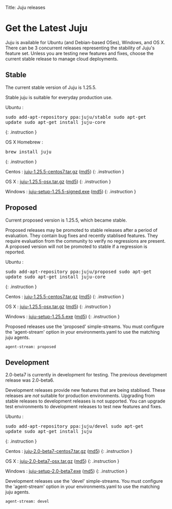 Title: Juju releases  


# Get the Latest Juju

Juju is available for Ubuntu (and Debian-based OSes), Windows, and OS X.
There can be 3 concurrent releases representing the stability of Juju's
feature set. Unless you are testing new features and fixes, choose the
current stable release to manage cloud deployments.


## Stable

The current stable version of Juju is 1.25.5.

Stable juju is suitable for everyday production use.

Ubuntu
: <pre>sudo add-apt-repository ppa:juju/stable
sudo apt-get update
sudo apt-get install juju-core</pre>
{: .instruction }

OS X Homebrew
: <pre>brew install juju</pre>
{: .instruction }

Centos
: [juju-1.25.5-centos7.tar.gz](https://launchpad.net/juju-core/1.25/1.25.5/+download/juju-1.25.5-centos7.tar.gz) ([md5](https://launchpad.net/juju-core/1.25/1.25.5/+download/juju-1.25.5-centos7.tar.gz/+md5))
{: .instruction }

OS X
: [juju-1.25.5-osx.tar.gz](https://launchpad.net/juju-core/1.25/1.25.5/+download/juju-1.25.5-osx.tar.gz) ([md5](https://launchpad.net/juju-core/1.25/1.25.5/+download/juju-1.25.5-osx.tar.gz/+md5))
{: .instruction }

Windows
: [juju-setup-1.25.5-signed.exe](https://launchpad.net/juju-core/1.25/1.25.5/+download/juju-setup-1.25.5-signed.exe) ([md5](https://launchpad.net/juju-core/1.25/1.25.5/+download/juju-setup-1.25.5-signed.exe/+md5))
{: .instruction }


## Proposed

Current proposed version is 1.25.5, which became stable.

Proposed releases may be promoted to stable releases after a period of
evaluation. They contain bug fixes and recently stablised features. They
require evaluation from the community to verify no regressions are
present. A proposed version will not be promoted to stable if a
regression is reported.

Ubuntu
: <pre>sudo add-apt-repository ppa:juju/proposed
sudo apt-get update
sudo apt-get install juju-core</pre>
{: .instruction }

Centos
: [juju-1.25.5-centos7.tar.gz](https://launchpad.net/juju-core/1.25/1.25.5/+download/juju-1.25.5-centos7.tar.gz) ([md5](https://launchpad.net/juju-core/1.25/1.25.5/+download/juju-1.25.5-centos7.tar.gz/+md5))
{: .instruction }

OS X
: [juju-1.25.5-osx.tar.gz](https://launchpad.net/juju-core/1.25/1.25.5/+download/juju-1.25.5-osx.tar.gz) ([md5](https://launchpad.net/juju-core/1.25/1.25.5/+download/juju-1.25.5-osx.tar.gz/+md5))
{: .instruction }

Windows
: [juju-setup-1.25.5.exe](https://launchpad.net/juju-core/1.25/1.25.5/+download/juju-setup-1.25.5.exe) ([md5](https://launchpad.net/juju-core/1.25/1.25.5/+download/juju-setup-1.25.5.exe/+md5))
{: .instruction }

Proposed releases use the 'proposed' simple-streams. You must configure
the 'agent-stream' option in your environments.yaml to use the matching
juju agents.

```no-highlight
agent-stream: proposed
```

## Development

2.0-beta7 is currently in development for testing.
The previous development release was 2.0-beta6.

Development releases provide new features that are being stablised.
These releases are *not* suitable for production environments. Upgrading
from stable releases to development releases is not supported. You can
upgrade test environments to development releases to test new features
and fixes.

Ubuntu
: <pre>sudo add-apt-repository ppa:juju/devel
sudo apt-get update
sudo apt-get install juju</pre>
{: .instruction }

Centos
: [juju-2.0-beta7-centos7.tar.gz](https://launchpad.net/juju-core/trunk/2.0-beta7/+download/juju-2.0-beta7-centos7.tar.gz) ([md5](https://launchpad.net/juju-core/trunk/2.0-beta7/+download/juju-2.0-beta7-centos7.tar.gz/+md5))
{: .instruction }

OS X
: [juju-2.0-beta7-osx.tar.gz](https://launchpad.net/juju-core/trunk/2.0-beta7/+download/juju-2.0-beta7-osx.tar.gz) ([md5](https://launchpad.net/juju-core/trunk/2.0-beta7/+download/juju-2.0-beta7-osx.tar.gz/+md5))
{: .instruction }

Windows
: [juju-setup-2.0-beta7.exe](https://launchpad.net/juju-core/trunk/2.0-beta7/+download/juju-setup-2.0-beta7.exe) ([md5](https://launchpad.net/juju-core/trunk/2.0-beta7/+download/juju-setup-2.0-beta7.exe/+md5))
{: .instruction }

Development releases use the 'devel' simple-streams. You must configure
the 'agent-stream' option in your environments.yaml to use the matching
juju agents.

```no-highlight
agent-stream: devel
```
